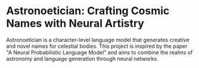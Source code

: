 # Astronoetician: Crafting Cosmic Names with Neural Artistry
Astronoetician is a character-level language model that generates creative and novel names for celestial bodies. This project is inspired by the paper "A Neural Probabilistic Language Model" and aims to combine the realms of astronomy and language generation through neural networks.
